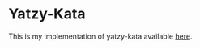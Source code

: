 # Yatzy-Kata

This is my implementation of yatzy-kata available [here](https://github.com/emilybache/Yatzy-Refactoring-Kata).